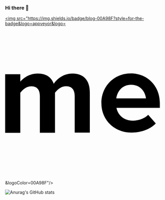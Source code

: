 ### Hi there 👋

<a href="https://velog.io/@tkwh1133" target="_blank"><img src="https://img.shields.io/badge/blog-00A98F?style=for-the-badge&logo=appveyor&logo=<svg role="img" viewBox="0 0 24 24" xmlns="http://www.w3.org/2000/svg"><title>About.me</title><path d="M19.536 9.146c-1.373 0-2.133 1.014-2.294 2.116h4.608c-.125-1.05-.867-2.115-2.314-2.115m-2.26 3.617c.235 1.156 1.193 1.97 2.532 1.97.725 0 1.77-.27 2.384-.914l1.175 1.35c-1.064 1.11-2.653 1.426-3.74 1.426-2.64 0-4.697-1.906-4.697-4.606 0-2.535 1.894-4.62 4.57-4.62 2.585 0 4.5 1.98 4.5 4.604v.766h-6.723v.023zm-6.487 3.83v-5.69c0-.976-.435-1.536-1.338-1.536-.814 0-1.355.585-1.717 1.007v6.24h-2.35v-5.7c0-.976-.415-1.532-1.318-1.532-.813 0-1.375.586-1.717 1.006v6.24H0V7.505h2.35v1.15c.4-.463 1.302-1.26 2.71-1.26 1.247 0 2.096.526 2.477 1.59.524-.761 1.5-1.59 2.91-1.59 1.7 0 2.69 1.01 2.69 2.963v6.24h-2.353l.005-.007z"/></svg>&logoColor=00A98F"/></a>

![Anurag's GitHub stats](https://github-readme-stats.vercel.app/api?username=jaehongg&show_icons=true&theme=radical)

<!--
**jaehongg/jaehongg** is a ✨ _special_ ✨ repository because its `README.md` (this file) appears on your GitHub profile.

Here are some ideas to get you started:

- 🔭 I’m currently working on ...
- 🌱 I’m currently learning ...
- 👯 I’m looking to collaborate on ...
- 🤔 I’m looking for help with ...
- 💬 Ask me about ...
- 📫 How to reach me: ...
- 😄 Pronouns: ...
- ⚡ Fun fact: ...
-->

